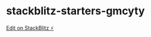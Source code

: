 # stackblitz-starters-gmcyty

[Edit on StackBlitz ⚡️](https://stackblitz.com/edit/stackblitz-starters-gmcyty)
